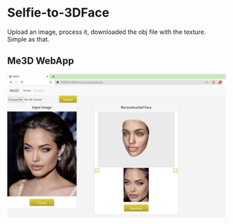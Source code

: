# Selfie-to-3DFace
Upload an image, process it, downloaded the obj file with the texture. Simple as that.
## Me3D WebApp

![Screenshot](me3d.jpg)
